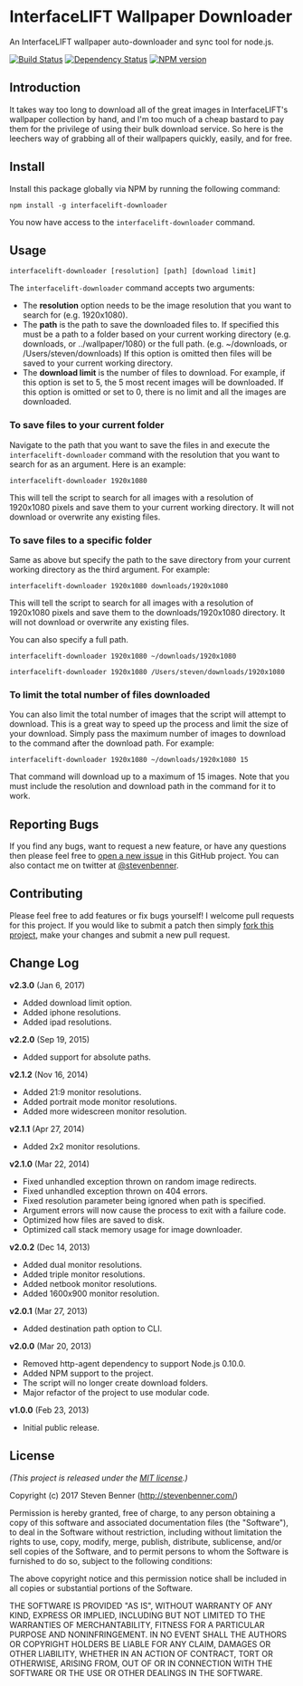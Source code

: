 # InterfaceLIFT Wallpaper Downloader

An InterfaceLIFT wallpaper auto-downloader and sync tool for node.js.

[![Build Status](https://travis-ci.org/stevenbenner/interfacelift-downloader.svg?branch=master)](https://travis-ci.org/stevenbenner/interfacelift-downloader)
[![Dependency Status](https://gemnasium.com/stevenbenner/interfacelift-downloader.svg)](https://gemnasium.com/stevenbenner/interfacelift-downloader)
[![NPM version](http://img.shields.io/npm/v/interfacelift-downloader.svg)](https://www.npmjs.org/package/interfacelift-downloader)

## Introduction

It takes way too long to download all of the great images in InterfaceLIFT's wallpaper collection by hand, and I'm too much of a cheap bastard to pay them for the privilege of using their bulk download service. So here is the leechers way of grabbing all of their wallpapers quickly, easily, and for free.

## Install

Install this package globally via NPM by running the following command:

```shell
npm install -g interfacelift-downloader
```

You now have access to the `interfacelift-downloader` command.

## Usage

`interfacelift-downloader [resolution] [path] [download limit]`

The `interfacelift-downloader` command accepts two arguments:

* The **resolution** option needs to be the image resolution that you want to search for (e.g. 1920x1080).
* The **path** is the path to save the downloaded files to. If specified this must be a path to a folder based on your current working directory (e.g. downloads, or ../wallpaper/1080) or the full path. (e.g. ~/downloads, or /Users/steven/downloads) If this option is omitted then files will be saved to your current working directory.
* The **download limit** is the number of files to download. For example, if this option is set to 5, the 5 most recent images will be downloaded. If this option is omitted or set to 0, there is no limit and all the images are downloaded.

### To save files to your current folder

Navigate to the path that you want to save the files in and execute the `interfacelift-downloader` command with the resolution that you want to search for as an argument. Here is an example:

```shell
interfacelift-downloader 1920x1080
```
This will tell the script to search for all images with a resolution of 1920x1080 pixels and save them to your current working directory. It will not download or overwrite any existing files.

### To save files to a specific folder

Same as above but specify the path to the save directory from your current working directory as the third argument. For example:

```shell
interfacelift-downloader 1920x1080 downloads/1920x1080
```

This will tell the script to search for all images with a resolution of 1920x1080 pixels and save them to the downloads/1920x1080 directory. It will not download or overwrite any existing files.

You can also specify a full path.

```shell
interfacelift-downloader 1920x1080 ~/downloads/1920x1080
```

```shell
interfacelift-downloader 1920x1080 /Users/steven/downloads/1920x1080
```

### To limit the total number of files downloaded

You can also limit the total number of images that the script will attempt to download. This is a great way to speed up the process and limit the size of your download. Simply pass the maximum number of images to download to the command after the download path. For example:

```shell
interfacelift-downloader 1920x1080 ~/downloads/1920x1080 15
```

That command will download up to a maximum of 15 images. Note that you must include the resolution and download path in the command for it to work.

## Reporting Bugs

If you find any bugs, want to request a new feature, or have any questions then please feel free to [open a new issue](https://github.com/stevenbenner/interfacelift-downloader/issues/new) in this GitHub project. You can also contact me on twitter at [@stevenbenner](https://twitter.com/stevenbenner).

## Contributing

Please feel free to add features or fix bugs yourself! I welcome pull requests for this project. If you would like to submit a patch then simply [fork this project](https://github.com/stevenbenner/interfacelift-downloader/fork), make your changes and submit a new pull request.

## Change Log

**v2.3.0** (Jan 6, 2017)
* Added download limit option.
* Added iphone resolutions.
* Added ipad resolutions.

**v2.2.0** (Sep 19, 2015)
* Added support for absolute paths.

**v2.1.2** (Nov 16, 2014)
* Added 21:9 monitor resolutions.
* Added portrait mode monitor resolutions.
* Added more widescreen monitor resolution.

**v2.1.1** (Apr 27, 2014)
* Added 2x2 monitor resolutions.

**v2.1.0** (Mar 22, 2014)
* Fixed unhandled exception thrown on random image redirects.
* Fixed unhandled exception thrown on 404 errors.
* Fixed resolution parameter being ignored when path is specified.
* Argument errors will now cause the process to exit with a failure code.
* Optimized how files are saved to disk.
* Optimized call stack memory usage for image downloader.

**v2.0.2** (Dec 14, 2013)
* Added dual monitor resolutions.
* Added triple monitor resolutions.
* Added netbook monitor resolutions.
* Added 1600x900 monitor resolution.

**v2.0.1** (Mar 27, 2013)
* Added destination path option to CLI.

**v2.0.0** (Mar 20, 2013)
* Removed http-agent dependency to support Node.js 0.10.0.
* Added NPM support to the project.
* The script will no longer create download folders.
* Major refactor of the project to use modular code.

**v1.0.0** (Feb 23, 2013)
* Initial public release.

## License

*(This project is released under the [MIT license](https://raw.github.com/stevenbenner/interfacelift-downloader/master/LICENSE.txt).)*

Copyright (c) 2017 Steven Benner (http://stevenbenner.com/)

Permission is hereby granted, free of charge, to any person obtaining a copy of this software and associated documentation files (the "Software"), to deal in the Software without restriction, including without limitation the rights to use, copy, modify, merge, publish, distribute, sublicense, and/or sell copies of the Software, and to permit persons to whom the Software is furnished to do so, subject to the following conditions:

The above copyright notice and this permission notice shall be included in all copies or substantial portions of the Software.

THE SOFTWARE IS PROVIDED "AS IS", WITHOUT WARRANTY OF ANY KIND, EXPRESS OR IMPLIED, INCLUDING BUT NOT LIMITED TO THE WARRANTIES OF MERCHANTABILITY, FITNESS FOR A PARTICULAR PURPOSE AND NONINFRINGEMENT. IN NO EVENT SHALL THE AUTHORS OR COPYRIGHT HOLDERS BE LIABLE FOR ANY CLAIM, DAMAGES OR OTHER LIABILITY, WHETHER IN AN ACTION OF CONTRACT, TORT OR OTHERWISE, ARISING FROM, OUT OF OR IN CONNECTION WITH THE SOFTWARE OR THE USE OR OTHER DEALINGS IN THE SOFTWARE.
